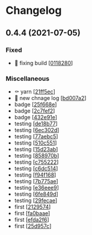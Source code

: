 # Changelog

<a name="0.4.4"></a>
## 0.4.4 (2021-07-05)

### Fixed

- 💚 fixing build [[0118280](https://github.com/destinio/utils/commit/01182808c9cb7e292eb4a276fc19af74ca9b0b4b)]

### Miscellaneous

- ⚰️ yarn [[21ff5ec](https://github.com/destinio/utils/commit/21ff5ec8d6d4eda7f7a1dd94503d522f2c716d89)]
- 🚀 new chnage log [[bd007a2](https://github.com/destinio/utils/commit/bd007a26ad09b9a776ae926467270ff126c90c6b)]
-  badge [[25f668e](https://github.com/destinio/utils/commit/25f668eb903e752113fde6a8007a3ba12cacfbb1)]
-  badge [[2c7fef2](https://github.com/destinio/utils/commit/2c7fef2b27a52edf30c0db078c6941812619c646)]
-  badge [[432e91e](https://github.com/destinio/utils/commit/432e91ebb0d4fcb7bfa0c114043b363e98dc1d80)]
-  testing [[de18b77](https://github.com/destinio/utils/commit/de18b772c8213af62d8d461019873d3ca3f7e3c0)]
-  testing [[6ec302d](https://github.com/destinio/utils/commit/6ec302d974598c40f19966331831adc3a0b97916)]
-  testing [[77aebc5](https://github.com/destinio/utils/commit/77aebc598893cda522f8ccb96dea6e499aa96d49)]
-  testing [[510c551](https://github.com/destinio/utils/commit/510c551253f7cca7c1d2c0be439c1dc7a14e33a1)]
-  testing [[15d23ab](https://github.com/destinio/utils/commit/15d23ab646a9aa9727be1ec5b34b667225d5aef6)]
-  testing [[858970b](https://github.com/destinio/utils/commit/858970b151741c723688d26e42c3e1e89f126c2e)]
-  testing [[c755222](https://github.com/destinio/utils/commit/c755222049a3fbe3d81a8dedc663854890dd4c59)]
-  testing [[c6dc514](https://github.com/destinio/utils/commit/c6dc514b33bc268d736367d6fa14bd326ad2da9d)]
-  testing [[f94f168](https://github.com/destinio/utils/commit/f94f168a5fbb653c856f29988c6748ea22a9a703)]
-  testing [[7b775ae](https://github.com/destinio/utils/commit/7b775ae00071ed36fb6aa83317851df7ce434926)]
-  testing [[e36eee9](https://github.com/destinio/utils/commit/e36eee9fcbd31af1fbcc7d2ebf6932d19048c425)]
-  testing [[6fe849d](https://github.com/destinio/utils/commit/6fe849d7017ff22cb9b4588a31b097ac6654e9cb)]
-  testing [[29fecae](https://github.com/destinio/utils/commit/29fecae06691fb1edfe1f877d7289f4c2d16cf83)]
-  first [[2129574](https://github.com/destinio/utils/commit/21295749123a948c5821962634a6176f728b676e)]
-  first [[fa0baae](https://github.com/destinio/utils/commit/fa0baaee54443357fac7837a46f993283f45d137)]
-  first [[efda2f6](https://github.com/destinio/utils/commit/efda2f6a42e1dbe251b514bc331d6cda18d89866)]
-  first [[25d957c](https://github.com/destinio/utils/commit/25d957c75a2c192404156f13715694b4028f7f94)]


